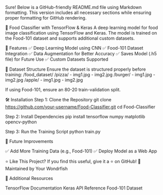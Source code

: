 Sure! Below is a GitHub-friendly README.md file using Markdown formatting. This version includes all necessary sections while ensuring proper formatting for GitHub rendering.

🍔 Food Classifier with TensorFlow & Keras
A deep learning model for food image classification using TensorFlow and Keras. The model is trained on the Food-101 dataset and supports additional custom datasets.

🚀 Features
✅ Deep Learning Model using CNN
✅ Food-101 Dataset Integration
✅ Data Augmentation for Better Accuracy
✅ Saves Model (.h5 file) for Future Use
✅ Custom Datasets Supported

📂 Dataset Structure
Ensure the dataset is structured properly before training:
/food_dataset/
  /pizza/
    - img1.jpg
    - img2.jpg
  /burger/
    - img1.jpg
    - img2.jpg
  /apple/
    - img1.jpg
    - img2.jpg

If using Food-101, ensure an 80-20 train-validation split.

🛠️ Installation
Step 1: Clone the Repository
git clone https://github.com/your-username/Food-Classifier.git
cd Food-Classifier

Step 2: Install Dependencies
pip install tensorflow numpy matplotlib opencv-python

Step 3: Run the Training Script
python train.py



🎯 Future Improvements

✅ Add More Training Data (e.g., Food-101)
✅ Deploy Model as a Web App



⭐ Like This Project?
If you find this useful, give it a ⭐ on GitHub!
📌 Maintained by Your Wondrfish

🔗 Additional Resources

TensorFlow Documentation
Keras API Reference
Food-101 Dataset





